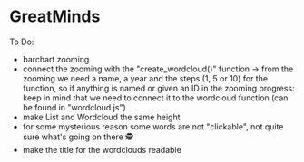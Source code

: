 # GreatMinds

To Do:

- barchart zooming
- connect the zooming with the "create_wordcloud()" function -> from the zooming we need a name, a year and the steps (1, 5 or 10) for the function, so if anything is named or given an ID in the zooming progress: keep in mind that we need to connect it to the wordcloud function (can be found in "wordcloud.js")
- make List and Wordcloud the same height
- for some mysterious reason some words are not "clickable", not quite sure what's going on there 🕵️‍
- make the title for the wordclouds readable
